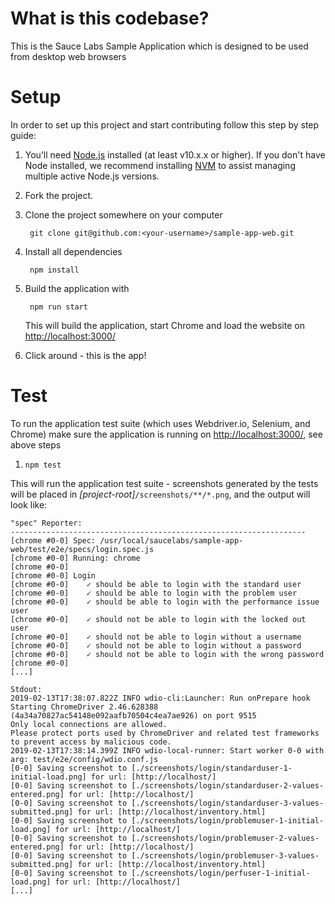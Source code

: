 # What is this codebase?
This is the Sauce Labs Sample Application which is designed to be used from desktop web browsers

# Setup

In order to set up this project and start contributing follow this step by step guide:

1. You’ll need [Node.js](http://nodejs.org) installed (at least v10.x.x or higher). If you don't have Node installed, we recommend installing [NVM](https://github.com/creationix/nvm) to assist managing multiple active Node.js versions.
1. Fork the project. 
1. Clone the project somewhere on your computer
    
        git clone git@github.com:<your-username>/sample-app-web.git

1. Install all dependencies

        npm install

1. Build the application with

        npm run start
    
    This will build the application, start Chrome and load the website on [http://localhost:3000/](http://localhost:3000/)
 
1. Click around - this is the app!


# Test

To run the application test suite (which uses Webdriver.io, Selenium, and Chrome) make sure the application is running on [http://localhost:3000/](http://localhost:3000/), see above steps 

1. `npm test`

This will run the application test suite - screenshots generated by the tests will be placed in _[project-root]_`/screenshots/**/*.png`, and the output will look like:

```
"spec" Reporter:
------------------------------------------------------------------
[chrome #0-0] Spec: /usr/local/saucelabs/sample-app-web/test/e2e/specs/login.spec.js
[chrome #0-0] Running: chrome
[chrome #0-0]
[chrome #0-0] Login
[chrome #0-0]    ✓ should be able to login with the standard user
[chrome #0-0]    ✓ should be able to login with the problem user
[chrome #0-0]    ✓ should be able to login with the performance issue user
[chrome #0-0]    ✓ should not be able to login with the locked out user
[chrome #0-0]    ✓ should not be able to login without a username
[chrome #0-0]    ✓ should not be able to login without a password
[chrome #0-0]    ✓ should not be able to login with the wrong password
[chrome #0-0]
[...]

Stdout:
2019-02-13T17:38:07.822Z INFO wdio-cli:Launcher: Run onPrepare hook
Starting ChromeDriver 2.46.628388 (4a34a70827ac54148e092aafb70504c4ea7ae926) on port 9515
Only local connections are allowed.
Please protect ports used by ChromeDriver and related test frameworks to prevent access by malicious code.
2019-02-13T17:38:14.399Z INFO wdio-local-runner: Start worker 0-0 with arg: test/e2e/config/wdio.conf.js
[0-0] Saving screenshot to [./screenshots/login/standarduser-1-initial-load.png] for url: [http://localhost/]
[0-0] Saving screenshot to [./screenshots/login/standarduser-2-values-entered.png] for url: [http://localhost/]
[0-0] Saving screenshot to [./screenshots/login/standarduser-3-values-submitted.png] for url: [http://localhost/inventory.html]
[0-0] Saving screenshot to [./screenshots/login/problemuser-1-initial-load.png] for url: [http://localhost/]
[0-0] Saving screenshot to [./screenshots/login/problemuser-2-values-entered.png] for url: [http://localhost/]
[0-0] Saving screenshot to [./screenshots/login/problemuser-3-values-submitted.png] for url: [http://localhost/inventory.html]
[0-0] Saving screenshot to [./screenshots/login/perfuser-1-initial-load.png] for url: [http://localhost/]
[...]
```
